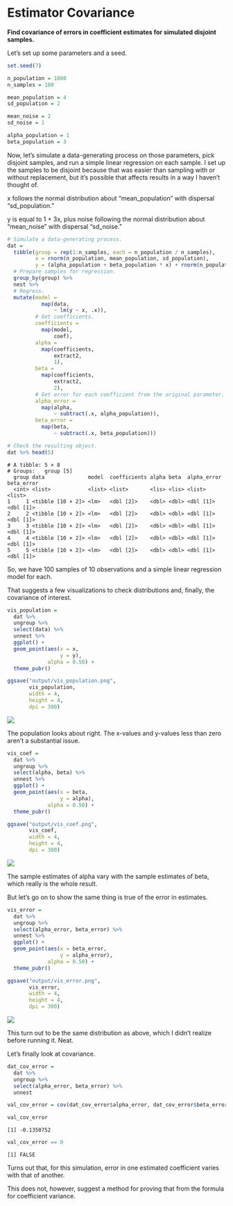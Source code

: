 # Estimator Covariance


**Find covariance of errors in coefficient estimates for simulated
disjoint samples.**

Let’s set up some parameters and a seed.

``` r
set.seed(7)

n_population = 1000
n_samples = 100

mean_population = 4
sd_population = 2

mean_noise = 2
sd_noise = 1

alpha_population = 1
beta_population = 3
```

Now, let’s simulate a data-generating process on those parameters, pick
disjoint samples, and run a simple linear regression on each sample. I
set up the samples to be disjoint because that was easier than sampling
with or without replacement, but it’s possible that affects results in a
way I haven’t thought of.

x follows the normal distribution about “mean_population” with dispersal
“sd_population.”

y is equal to 1 + 3x, plus noise following the normal distribution about
“mean_noise” with dispersal “sd_noise.”

``` r
# Simulate a data-generating process.
dat = 
  tibble(group = rep(1:n_samples, each = n_population / n_samples),
         x = rnorm(n_population, mean_population, sd_population),
         y = (alpha_population + beta_population * x) + rnorm(n_population, mean_noise, sd_noise)) %>% 
  # Prepare samples for regression.
  group_by(group) %>% 
  nest %>% 
  # Regress.
  mutate(model = 
           map(data,
               ~ lm(y ~ x, .x)),
         # Get coefficients.
         coefficients = 
           map(model,
               coef),
         alpha = 
           map(coefficients,
               extract2,
               1),
         beta = 
           map(coefficients,
               extract2,
               2),
         # Get error for each coefficient from the original parameter.
         alpha_error = 
           map(alpha,
               ~ subtract(.x, alpha_population)),
         beta_error = 
           map(beta,
               ~ subtract(.x, beta_population)))

# Check the resulting object.
dat %>% head(5)
```

    # A tibble: 5 × 8
    # Groups:   group [5]
      group data              model  coefficients alpha beta  alpha_error beta_error
      <int> <list>            <list> <list>       <lis> <lis> <list>      <list>    
    1     1 <tibble [10 × 2]> <lm>   <dbl [2]>    <dbl> <dbl> <dbl [1]>   <dbl [1]> 
    2     2 <tibble [10 × 2]> <lm>   <dbl [2]>    <dbl> <dbl> <dbl [1]>   <dbl [1]> 
    3     3 <tibble [10 × 2]> <lm>   <dbl [2]>    <dbl> <dbl> <dbl [1]>   <dbl [1]> 
    4     4 <tibble [10 × 2]> <lm>   <dbl [2]>    <dbl> <dbl> <dbl [1]>   <dbl [1]> 
    5     5 <tibble [10 × 2]> <lm>   <dbl [2]>    <dbl> <dbl> <dbl [1]>   <dbl [1]> 

So, we have 100 samples of 10 observations and a simple linear
regression model for each.

That suggests a few visualizations to check distributions and, finally,
the covariance of interest.

``` r
vis_population = 
  dat %>% 
  ungroup %>% 
  select(data) %>% 
  unnest %>% 
  ggplot() +
  geom_point(aes(x = x,
                 y = y),
             alpha = 0.50) +
  theme_pubr()

ggsave("output/vis_population.png",
       vis_population,
       width = 4,
       height = 4,
       dpi = 300)
```

<img src="output/vis_population.png"
data-fig-alt="A simulated bivariate distribution." />

The population looks about right. The x-values and y-values less than
zero aren’t a substantial issue.

``` r
vis_coef = 
  dat %>% 
  ungroup %>% 
  select(alpha, beta) %>% 
  unnest %>% 
  ggplot() +
  geom_point(aes(x = beta,
                 y = alpha),
             alpha = 0.50) +
  theme_pubr()

ggsave("output/vis_coef.png",
       vis_coef,
       width = 4,
       height = 4,
       dpi = 300)
```

<img src="output/vis_coef.png"
data-fig-alt="Estimated coefficients for models of a bivariate distribution." />

The sample estimates of alpha vary with the sample estimates of beta,
which really is the whole result.

But let’s go on to show the same thing is true of the error in
estimates.

``` r
vis_error = 
  dat %>% 
  ungroup %>% 
  select(alpha_error, beta_error) %>% 
  unnest %>% 
  ggplot() + 
  geom_point(aes(x = beta_error,
                 y = alpha_error),
             alpha = 0.50) +
  theme_pubr()

ggsave("output/vis_error.png",
       vis_error,
       width = 4,
       height = 4,
       dpi = 300)
```

<img src="output/vis_error.png"
data-fig-alt="Errors in estimated coefficients." />

This turn out to be the same distribution as above, which I didn’t
realize before running it. Neat.

Let’s finally look at covariance.

``` r
dat_cov_error = 
  dat %>% 
  ungroup %>% 
  select(alpha_error, beta_error) %>% 
  unnest

val_cov_error = cov(dat_cov_error$alpha_error, dat_cov_error$beta_error)

val_cov_error
```

    [1] -0.1350752

``` r
val_cov_error == 0
```

    [1] FALSE

Turns out that, for this simulation, error in one estimated coefficient
varies with that of another.

This does not, however, suggest a method for proving that from the
formula for coefficient variance.
